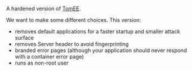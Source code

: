 A hardened version of [TomEE](https://tomee.apache.org/).

We want to make some different choices. This version:

* removes default applications for a faster startup and smaller attack surface
* removes Server header to avoid fingerprinting
* branded error pages (although your application should never respond with a container error page)
* runs as non-root user
